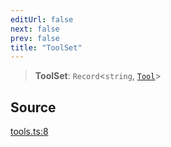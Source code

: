 ```yaml
---
editUrl: false
next: false
prev: false
title: "ToolSet"
---
```


> **ToolSet**: `Record`\<`string`, [`Tool`](Tool.md)\>

## Source

[tools.ts:8](https://github.com/nodenogg-in/alpha-p2p/blob/abd15ac8ea05df755d6048ca2d2de6e86911127a/packages/infinitykit/src/tools.ts#L8)
